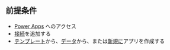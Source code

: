 ## <a name="prerequisites"></a>前提条件
* [Power Apps](https://make.powerapps.com/?utm_source=padocs&utm_medium=linkinadoc&utm_campaign=referralsfromdoc) へのアクセス
* [接続](../maker/canvas-apps/add-manage-connections.md)を追加する
* [テンプレート](../maker/canvas-apps/get-started-test-drive.md)から、[データ](../maker/canvas-apps/get-started-create-from-data.md)から、または[新規に](../maker/canvas-apps/get-started-create-from-blank.md)アプリを作成する

